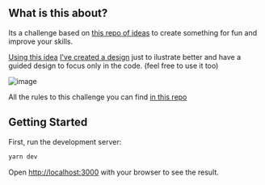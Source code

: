 ## What is this about?
Its a challenge based on [this repo of ideas](https://github.com/florinpop17/app-ideas) to create something for fun and improve your skills.

[Using this idea](https://github.com/florinpop17/app-ideas/blob/master/Projects/1-Beginner/Quiz-App.md) [I've created a design](https://www.figma.com/file/UIZMZ506JPWYLUzdxvDHMr/Frontend-Quiz-Challenge?node-id=0%3A1) just to ilustrate better and have a guided design to focus only in the code. (feel free to use it too)

![image](https://user-images.githubusercontent.com/18310096/187240318-77ae700f-7ea5-4aa1-8e7c-f90b1d1e5e5a.png)



All the rules to this challenge you can find [in this repo](https://github.com/florinpop17/app-ideas/blob/master/Projects/1-Beginner/Quiz-App.md)


## Getting Started

First, run the development server:

```bash
yarn dev
```

Open [http://localhost:3000](http://localhost:3000) with your browser to see the result.



